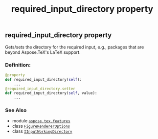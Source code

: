 ﻿---
title: required_input_directory property
second_title: Aspose.TeX for Python via .NET API References
description: 
type: docs
weight: 80
url: /python-net/aspose.tex.features/figurerendereroptions/required_input_directory/
is_root: false
---

## required_input_directory property


Gets/sets the directory for the required input, e.g.,
packages that are beyond Aspose.TeX's LaTeX support.
### Definition:
```python
@property
def required_input_directory(self):
    ...
@required_input_directory.setter
def required_input_directory(self, value):
    ...
```

### See Also
* module [`aspose.tex.features`](../../)
* class [`FigureRendererOptions`](/tex/python-net/aspose.tex.features/figurerendereroptions)
* class [`IInputWorkingDirectory`](/tex/python-net/aspose.tex.io/iinputworkingdirectory)
